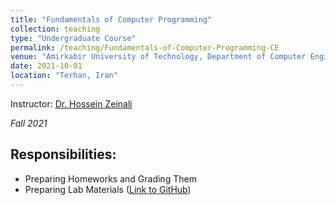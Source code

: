 ```yaml
---
title: "Fundamentals of Computer Programming"
collection: teaching
type: "Undergraduate Course"
permalink: /teaching/Fundamentals-of-Computer-Programming-CE
venue: "Amirkabir University of Technology, Department of Computer Engineering"
date: 2021-10-01
location: "Terhan, Iran"
---
```

    

Instructor: [Dr. Hossein Zeinali](https://aut.ac.ir/cv/3031/Hossein%20Zeinali)

*Fall 2021*

## Responsibilities:
- Preparing Homeworks and Grading Them
- Preparing Lab Materials ([Link to GitHub](https://github.com/tanya-jp/CE102-C-Lab))